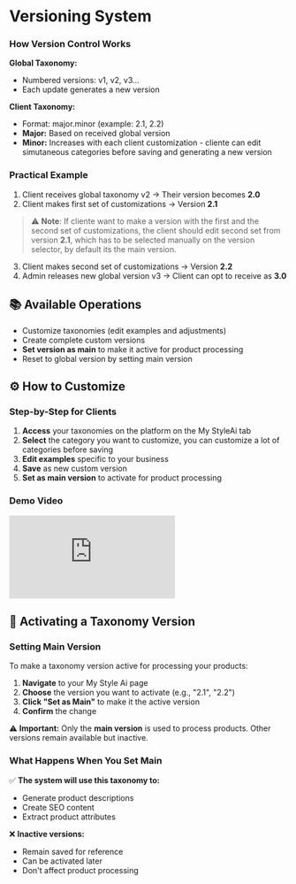 # Versioning System

### How Version Control Works

**Global Taxonomy:**
- Numbered versions: v1, v2, v3...
- Each update generates a new version

**Client Taxonomy:**
- Format: major.minor (example: 2.1, 2.2)
- **Major:** Based on received global version
- **Minor:** Increases with each client customization - cliente can edit simutaneous categories before saving and generating a new version

### Practical Example

1. Client receives global taxonomy v2 → Their version becomes **2.0**
2. Client makes first set of customizations → Version **2.1**

> ⚠️ **Note**: If cliente want to make a version with the first and the second set of customizations, the client should edit second set from version **2.1**, which has to be selected manually on the version selector, by default its the main version.

3. Client makes second set of customizations → Version **2.2**
4. Admin releases new global version v3 → Client can opt to receive as **3.0**

## 📚 Available Operations

- Customize taxonomies (edit examples and adjustments)
- Create complete custom versions
- **Set version as main** to make it active for product processing
- Reset to global version by setting main version

## ⚙️ How to Customize

### Step-by-Step for Clients

1. **Access** your taxonomies on the platform on the My StyleAi tab
2. **Select** the category you want to customize, you can customize a lot of categories before saving
3. **Edit examples** specific to your business
4. **Save** as new custom version
5. **Set as main version** to activate for product processing

### Demo Video

<div style={{position: 'relative', paddingBottom: '56.25%', height: 0, overflow: 'hidden'}}>
  <iframe
    style={{position: 'absolute', top: 0, left: 0, width: '100%', height: '100%'}}
    src="https://www.youtube.com/embed/-NcQNzSIDOQ"
    title="Taxonomies Demo"
    frameBorder="0"
    allow="accelerometer; autoplay; clipboard-write; encrypted-media; gyroscope; picture-in-picture; web-share"
    allowFullScreen>
  </iframe>
</div>

## 🎯 Activating a Taxonomy Version

### Setting Main Version

To make a taxonomy version active for processing your products:

1. **Navigate** to your My Style Ai page
2. **Choose** the version you want to activate (e.g., "2.1", "2.2")
3. **Click "Set as Main"** to make it the active version
4. **Confirm** the change

⚠️ **Important:** Only the **main version** is used to process products. Other versions remain available but inactive.

### What Happens When You Set Main

✅ **The system will use this taxonomy to:**
- Generate product descriptions
- Create SEO content
- Extract product attributes

❌ **Inactive versions:**
- Remain saved for reference
- Can be activated later
- Don't affect product processing
